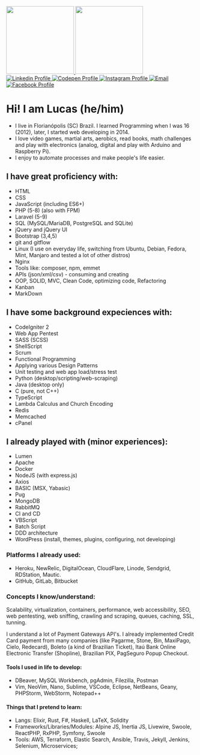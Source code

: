 <div align="left">
    <a href="https://github.com/terremoth">
    <img height="180em" src="https://github-readme-stats.vercel.app/api?username=terremoth&show_icons=true&theme=radical&include_all_commits=true&count_private=true"/>
    <img height="180em" src="https://github-readme-stats.vercel.app/api/top-langs/?username=terremoth&count_private=true&layout=compact&langs_count=6&theme=radical"/>
</div>

<div align="left"> 
    <a href="https://www.linkedin.com/in/dutr4/" target="_blank">
        <img alt="Linkedin Profile" title="Linkedin Profile" src="https://img.shields.io/badge/-LinkedIn-%230077B5?style=for-the-badge&logo=linkedin&logoColor=white" target="_blank">
    </a> 
    <a href="https://codepen.io/terremoth" target="_blank">
        <img alt="Codepen Profile" title="Codepen Profile" src="https://img.shields.io/badge/Codepen-000000?style=for-the-badge&logo=codepen&logoColor=white" target="_blank">
    </a> 
    <a href="https://instagram.com/lucas.m.dutra" target="_blank">
        <img alt="Instagram Profile" title="Instagram Profile" src="https://img.shields.io/badge/-Instagram-%23E4405F?style=for-the-badge&logo=instagram&logoColor=white" target="_blank">
    </a>
    <a href="mailto:dutra.astro@gmail.com">
        <img alt="Email" title="Email" src="https://img.shields.io/badge/-Gmail-%23333?style=for-the-badge&logo=gmail&logoColor=white" target="_blank">
    </a>
    <a href="https://facebook.com/0day1337">
        <img title="Facebook Profile" alt="Facebook Profile" src="https://img.shields.io/badge/Facebook-%231877F2.svg?style=for-the-badge&logo=Facebook&logoColor=white" target="_blank">
    </a>
</div>

# Hi! I am Lucas (he/him)
- I live in Florianópolis (SC) Brazil. I learned Programming when I was 16 (2012), later, I started web developing in 2014.  
- I love video games, martial arts, aerobics, read books, math challenges and play with electronics (analog, digital and play with Arduino and Raspberry Pi).  
- I enjoy to automate processes and make people's life easier.

## I have great proficiency with:
- HTML
- CSS
- JavaScript (including ES6+)
- PHP (5-8) (also with FPM)
- Laravel (5-9)
- SQL (MySQL/MariaDB, PostgreSQL and SQLite)
- jQuery and jQuery UI
- Bootstrap (3,4,5)
- git and gitflow
- Linux (I use on everyday life, switching from Ubuntu, Debian, Fedora, Mint, Manjaro and tested a lot of other distros)
- Nginx
- Tools like: composer, npm, emmet
- APIs (json/xml/csv) - consuming and creating
- OOP, SOLID, MVC, Clean Code, optimizing code, Refactoring
- Kanban
- MarkDown

## I have some background expeciences with:
- CodeIgniter 2
- Web App Pentest
- SASS (SCSS)
- ShellScript
- Scrum
- Functional Programming
- Applying various Design Patterns
- Unit testing and web app load/stress test
- Python (desktop/scripting/web-scraping)
- Java (desktop only)
- C (pure, not C++)
- TypeScript
- Lambda Calculus and Church Encoding
- Redis
- Memcached
- cPanel

## I already played with (minor experiences):
- Lumen
- Apache
- Docker
- NodeJS (with express.js)
- Axios
- BASIC (MSX, Yabasic) 
- Pug
- MongoDB
- RabbitMQ
- CI and CD
- VBScript
- Batch Script
- DDD architecture
- WordPress (install, themes, plugins, configuring, not developing)

### Platforms I already used:
- Heroku, NewRelic, DigitalOcean, CloudFlare, Linode, Sendgrid, RDStation, Mautic. 
- GitHub, GitLab, Bitbucket

### Concepts I know/understand:
Scalability, virtualization, containers, performance, web accessibility, SEO, web pentesting, web sniffing, crawling and scraping, queues, caching, SSL, tunning.  

I understand a lot of Payment Gateways API's. I already implemented Credit Card payment from many companies (like Pagarme, Stone, Bin, MaxiPago, Cielo, Redecard), Boleto (a kind of Brazilian Ticket), Itaú Bank Online Electronic Transfer (Shopline), Brazilian PIX, PagSeguro Popup Checkout.

#### Tools I used in life to develop:
- DBeaver, MySQL Workbench, pgAdmin, Filezilla, Postman
- Vim, NeoVim, Nano, Sublime, VSCode, Eclipse, NetBeans, Geany, PHPStorm, WebStorm, Notepad++

#### Things that I pretend to learn:
- Langs: Elixir, Rust, F#, Haskell, LaTeX, Solidity
- Frameworks/Libraries/Modules: Alpine JS, Inertia JS, Livewire, Swoole, ReactPHP, RxPHP, Symfony, Swoole
- Tools: AWS, Terraform, Elastic Search, Ansible, Travis, Jekyll, Jenkins, Selenium, Microservices;
